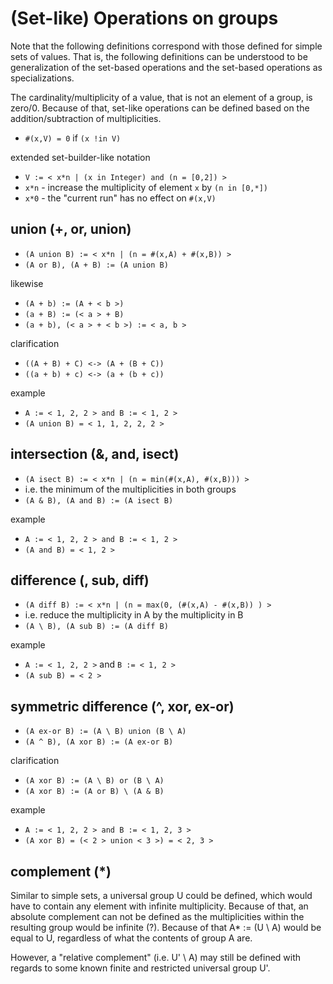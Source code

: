 
<!-- ======================================================================= -->
# (Set-like) Operations on groups

Note that the following definitions correspond with those defined for simple
sets of values. That is, the following definitions can be understood to be
generalization of the set-based operations and the set-based operations as
specializations.

The cardinality/multiplicity of a value, that is not an element of a group,
is zero/0. Because of that, set-like operations can be defined based on the
addition/subtraction of multiplicities.

* `#(x,V) = 0` if `(x !in V)`

extended set-builder-like notation

* `V := < x*n | (x in Integer) and (n = [0,2]) >`
* `x*n` - increase the multiplicity of element `x` by `(n in [0,*])`
* `x*0` - the "current run" has no effect on `#(x,V)`

<!-- ======================================================================= -->
## union (+, or, union)

* `(A union B) := < x*n | (n = #(x,A) + #(x,B)) >`
* `(A or B), (A + B) := (A union B)`

likewise

* `(A + b) := (A + < b >)`
* `(a + B) := (< a > + B)`
* `(a + b), (< a > + < b >) := < a, b >`

clarification

* `((A + B) + C) <-> (A + (B + C))`
* `((a + b) + c) <-> (a + (b + c))`

example

* `A := < 1, 2, 2 > and B := < 1, 2 >`
* `(A union B) = < 1, 1, 2, 2, 2 >`

<!-- ======================================================================= -->
## intersection (&, and, isect)

* `(A isect B) := < x*n | (n = min(#(x,A), #(x,B))) >`
* i.e. the minimum of the multiplicities in both groups
* `(A & B), (A and B) := (A isect B)`

example

* `A := < 1, 2, 2 > and B := < 1, 2 >`
* `(A and B) = < 1, 2 >`

<!-- ======================================================================= -->
## difference (\, sub, diff)

* `(A diff B) := < x*n | (n = max(0, (#(x,A) - #(x,B)) ) >`
* i.e. reduce the multiplicity in A by the multiplicity in B
* `(A \ B), (A sub B) := (A diff B)`

example

* `A := < 1, 2, 2 >` and `B := < 1, 2 >`
* `(A sub B) = < 2 >`

<!-- ======================================================================= -->
## symmetric difference (^, xor, ex-or)

* `(A ex-or B) := (A \ B) union (B \ A)`
* `(A ^ B), (A xor B) := (A ex-or B)`

clarification

* `(A xor B) := (A \ B) or (B \ A)`
* `(A xor B) := (A or B) \ (A & B)`

example

* `A := < 1, 2, 2 > and B := < 1, 2, 3 >`
* `(A xor B) = (< 2 > union < 3 >) = < 2, 3 >`

<!-- ======================================================================= -->
## complement (*)

Similar to simple sets, a universal group U could be defined, which would have
to contain any element with infinite multiplicity. Because of that, an absolute
complement can not be defined as the multiplicities within the resulting group
would be infinite (?). Because of that A* := (U \ A) would be equal to U,
regardless of what the contents of group A are.

However, a "relative complement" (i.e. U' \ A) may still be defined with regards
to some known finite and restricted universal group U'.
